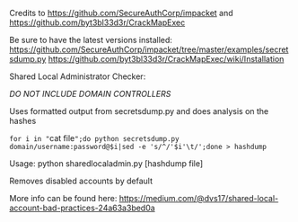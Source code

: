 
Credits to https://github.com/SecureAuthCorp/impacket and https://github.com/byt3bl33d3r/CrackMapExec

Be sure to have the latest versions installed:
https://github.com/SecureAuthCorp/impacket/tree/master/examples/secretsdump.py
https://github.com/byt3bl33d3r/CrackMapExec/wiki/Installation

Shared Local Administrator Checker:

*DO NOT INCLUDE DOMAIN CONTROLLERS*

Uses formatted output from secretsdump.py and does analysis on the hashes 

`for i in "`cat file`";do python secretsdump.py domain/username:password@$i|sed -e 's/^/'$i'\t/';done > hashdump`

Usage:
python sharedlocaladmin.py [hashdump file]

Removes disabled accounts by default

More info can be found here: 
https://medium.com/@dvs17/shared-local-account-bad-practices-24a63a3bed0a
